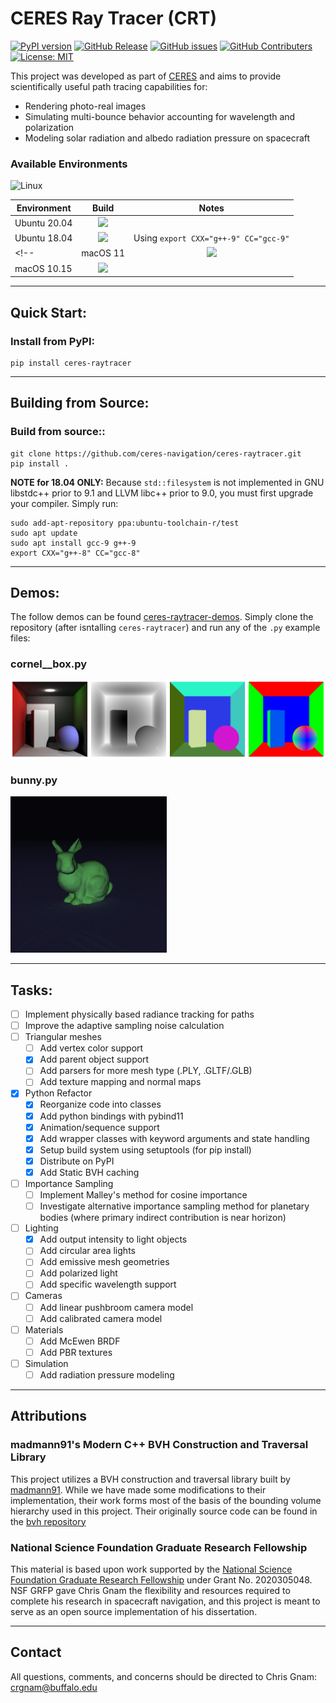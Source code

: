 # CERES Ray Tracer (CRT)
[![PyPI version](https://img.shields.io/pypi/v/ceres-raytracer)](https://img.shields.io/pypi/v/ceres-raytracer)
[![GitHub Release](https://img.shields.io/github/v/release/ceres-navigation/ceres-raytracer?include_prereleases)](https://github.com/ceres-navigation/ceres-pathtracer/releases)
[![GitHub issues](https://img.shields.io/github/issues/ceres-navigation/ceres-raytracer)](https://github.com/ceres-navigation/ceres-pathtracer/issues)
[![GitHub Contributers](https://img.shields.io/github/contributors/ceres-navigation/ceres-raytracer)](https://github.com/ceres-navigation/ceres-raytracer/graphs/contributors)
[![License: MIT](https://img.shields.io/badge/License-MIT-yellow.svg)](https://opensource.org/licenses/MIT)


This project was developed as part of [CERES](https://ceresnavigation.org) and aims to provide scientifically useful path tracing capabilities for:
- Rendering photo-real images
- Simulating multi-bounce behavior accounting for wavelength and polarization
- Modeling solar radiation and albedo radiation pressure on spacecraft

### Available Environments
![Linux](https://img.shields.io/badge/Linux-FCC624?style=for-the-badge&logo=linux&logoColor=black)
<!-- ![Mac OS](https://img.shields.io/badge/mac%20os-000000?style=for-the-badge&logo=macos&logoColor=F0F0F0) -->
<!-- ![Windows](https://img.shields.io/badge/Windows-0078D6?style=for-the-badge&logo=windows&logoColor=white) -->

| Environment   | Build         |  Notes  |
| ------------- |:-------------:| :-------:|
| Ubuntu 20.04  | [![](https://github.com/ceres-navigation/ceres-raytracer/actions/workflows/cmake_ubuntu20.yml/badge.svg)](https://github.com/ceres-navigation/ceres-raytracer/actions) |   |
| Ubuntu 18.04  | [![](https://github.com/ceres-navigation/ceres-raytracer/actions/workflows/cmake_ubuntu18.yml/badge.svg)](https://github.com/ceres-navigation/ceres-raytracer/actions) | Using `export CXX="g++-9" CC="gcc-9"` |
<!-- | macOS 11      | [![](https://github.com/ceres-navigation/ceres-raytracer/actions/workflows/cmake_macos11.yml/badge.svg)](https://github.com/ceres-navigation/ceres-raytracer/actions) |  |
| macOS 10.15   | [![](https://github.com/ceres-navigation/ceres-raytracer/actions/workflows/cmake_macos10.yml/badge.svg)](https://github.com/ceres-navigation/ceres-raytracer/actions) |  | -->


***
## Quick Start:
### Install from PyPI:
```
pip install ceres-raytracer
```

***
## Building from Source:

### Build from source::

```
git clone https://github.com/ceres-navigation/ceres-raytracer.git
pip install .
```
**NOTE for 18.04 ONLY:** Because `std::filesystem` is not implemented in GNU libstdc++ prior to 9.1 and LLVM libc++ prior to 9.0, you must first upgrade your compiler.  Simply run:
```
sudo add-apt-repository ppa:ubuntu-toolchain-r/test
sudo apt update
sudo apt install gcc-9 g++-9
export CXX="g++-8" CC="gcc-8"
```

***
## Demos:
The follow demos can be found [ceres-raytracer-demos](https://github.com/ceres-navigation/ceres-raytracer-demos).  Simply clone the repository (after isntalling `ceres-raytracer`) and run any of the `.py` example files:

### cornel__box.py
![](https://raw.githubusercontent.com/ceres-navigation/ceres-raytracer-demos/master/results/cornell.png)

### bunny.py
![](https://raw.githubusercontent.com/ceres-navigation/ceres-raytracer-demos/master/results/bunny.gif)


***
## Tasks:
- [ ] Implement physically based radiance tracking for paths
- [ ] Improve the adaptive sampling noise calculation
- [ ] Triangular meshes
  - [ ] Add vertex color support
  - [x] Add parent object support
  - [ ] Add parsers for more mesh type (.PLY, .GLTF/.GLB)
  - [ ] Add texture mapping and normal maps
- [x] Python Refactor
  - [x] Reorganize code into classes
  - [x] Add python bindings with pybind11
  - [x] Animation/sequence support
  - [x] Add wrapper classes with keyword arguments and state handling
  - [x] Setup build system using setuptools (for pip install)
  - [x] Distribute on PyPI
  - [x] Add Static BVH caching
- [ ] Importance Sampling
  - [ ] Implement Malley's method for cosine importance
  - [ ] Investigate alternative importance sampling method for planetary bodies (where primary indirect contribution is near horizon)
- [ ] Lighting
  - [x] Add output intensity to light objects
  - [ ] Add circular area lights
  - [ ] Add emissive mesh geometries
  - [ ] Add polarized light
  - [ ] Add specific wavelength support
- [ ] Cameras
  - [ ] Add linear pushbroom camera model
  - [ ] Add calibrated camera model
- [ ] Materials
  - [ ] Add McEwen BRDF
  - [ ] Add PBR textures
- [ ] Simulation
  - [ ] Add radiation pressure modeling

***
## Attributions
### madmann91's Modern C++ BVH Construction and Traversal Library
This project utilizes a BVH construction and traversal library built by [madmann91](https://github.com/madmann91).  While we have made some modifications to their implementation, their work forms most of the basis of the bounding volume hierarchy used in this project.  Their originally source code can be found in the [bvh repository](https://github.com/madmann91/bvh)


### National Science Foundation Graduate Research Fellowship
This material is based upon work supported by the [National Science Foundation Graduate Research Fellowship](https://www.nsfgrfp.org/) under Grant No. 2020305048.  NSF GRFP gave Chris Gnam the flexibility and resources required to complete his research in spacecraft navigation, and this project is meant to serve as an open source implementation of his dissertation.

***
## Contact
All questions, comments, and concerns should be directed to Chris Gnam: crgnam@buffalo.edu
